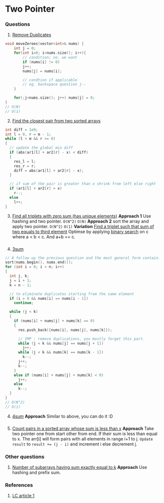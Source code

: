 # Two Pointer

### Questions

1. [Remove Duplicates](https://leetcode.com/problems/remove-duplicates-from-sorted-array/)

```cpp
void moveZeroes(vector<int>& nums) {
    int j = 0;
    for(int i=0; i<nums.size(); i++){
        // condition; no. we want
        if (nums[i] != 0)
        j++;
        nums[j] = nums[i];

        // condtion if applicable
        // eg. backspace question j--
    }

    for(;j<nums.size(); j++) nums[j] = 0;
}
// O(N)
// O(1)
```

2. [Find the closest pair from two sorted arrays](https://www.geeksforgeeks.org/given-two-sorted-arrays-number-x-find-pair-whose-sum-closest-x/)

```cpp
int diff = 1e9;
int l = 0, r = m - 1;
while (l < m && r >= 0)
{
  // update the global min diff
  if (abs(ar1[l] + ar2[r] - x) < diff)
  {
    res_l = l;
    res_r = r;
    diff = abs(ar1[l] + ar2[r] - x);
  }

  // if sum of the pair is greater than x shrink from left else right
  if (ar1[l] + ar2[r] > x)
    r--;
  else
    l++;
}
```

3. [Find all triplets with zero sum (has unique elements)](https://www.geeksforgeeks.org/given-two-sorted-arrays-number-x-find-pair-whose-sum-closest-x/)
   **Approach 1**
   Use hashing and two pointer.
   `O(N^2)`
   `O(N)`
   **Approach 2**
   sort the array and apply two pointer.
   `O(N^2)`
   `O(1)`
   **Variation**
   [Find a triplet such that sum of two equals to third element](https://www.geeksforgeeks.org/find-triplet-sum-two-equals-third-element/)
   Optimse by applying [binary search](./binarySearch.md) on c where a < b < c. And a+b == c.

###

4. [3sum](https://leetcode.com/problems/3sum/description/)

```cpp
// A follow up the previous question and the most general form containing duplicate values
sort(nums.begin(), nums.end());
for (int i = 0; i < n; i++)
{
  int j, k;
  j = i + 1;
  k = n - 1;

  // to eliminate duplicates starting from the same element
  if (i > 0 && nums[i] == nums[i - 1])
    continue;

  while (j < k)
  {
    if (nums[i] + nums[j] + nums[k] == 0)
    {
      res.push_back({nums[i], nums[j], nums[k]});

      // IMP : remove duplications, you mostly forget this part.
      while (j < k && nums[j] == nums[j + 1])
        j++;
      while (j < k && nums[k] == nums[k - 1])
        k--;
      j++;
      k--;
    }
    else if (nums[i] + nums[j] + nums[k] < 0)
      j++;
    else
      k--;
  }
}
// O(N^2)
// O(1)
```

4. [4sum](https://leetcode.com/problems/4sum/description/)
   **Approach**
   Similar to above, you can do it :D

###

5. [Count pairs in a sorted array whose sum is less than x](https://www.geeksforgeeks.org/count-pairs-array-whose-sum-less-x/)
   **Approach**
   Take two pointer one from start other from end. If their sum is less than equal to x. The arr[i] will form pairs with all elements in range i+1 to j. `Update result` to `result += (j - i)` and increment i else decrement j.

### Other questions

1. [Number of subarrays having sum exactly equal to k](https://www.geeksforgeeks.org/number-subarrays-sum-exactly-equal-k/)
   **Approach**
   Use hashing and prefix sum.

### References

1. [LC article 1](https://leetcode.com/discuss/study-guide/1688903/Solved-all-two-pointers-problems-in-100-days)
